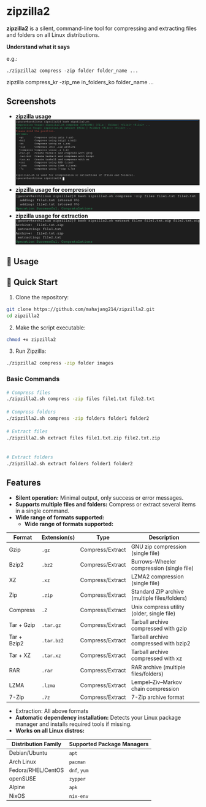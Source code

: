 # zipzilla2

**zipzilla2** is a silent, command-line tool for compressing and extracting files and folders on all Linux distributions.

**Understand what it says**

e.g.:

    ./zipzilla2 compress -zip folder folder_name ...



zipzilla    compress_kr     -zip_me     in_folders_ko    folder_name ...



## Screenshots

- **zipzilla usage**
  ![zipzilla2.sh_menu](./images/zipzilla2_menu.png)
- **zipzilla usage for compression**
  ![zipzilla2.sh_compression](./images/zipzilla2_compress.png)
- **zipzilla usage for extraction**
  ![zipzilla2.sh_extraction](./images/zipzilla2_extract.png)

## 📖 Usage

## 🚀 Quick Start

1. Clone the repository:

```bash
git clone https://github.com/mahajang214/zipzilla2.git
cd zipzilla2
```

2. Make the script executable:

```bash
chmod +x zipzilla2
```

3. Run Zipzilla:

```bash
./zipzilla2 compress -zip folder images
```


### Basic Commands

```bash
# Compress files
./zipzilla2.sh compress -zip files file1.txt file2.txt

# Compress folders
./zipzilla2.sh compress -zip folders folder1 folder2

# Extract files
./zipzilla2.sh extract files file1.txt.zip file2.txt.zip


# Extract folders
./zipzilla2.sh extract folders folder1 folder2

```

## Features

- **Silent operation:** Minimal output, only success or error messages.
- **Supports multiple files and folders:** Compress or extract several items in a single command.
- **Wide range of formats supported:**
  - **Wide range of formats supported:**

| Format      | Extension(s) | Type             | Description                                   |
| ----------- | ------------ | ---------------- | --------------------------------------------- |
| Gzip        | `.gz`        | Compress/Extract | GNU zip compression (single file)             |
| Bzip2       | `.bz2`       | Compress/Extract | Burrows–Wheeler compression (single file)     |
| XZ          | `.xz`        | Compress/Extract | LZMA2 compression (single file)               |
| Zip         | `.zip`       | Compress/Extract | Standard ZIP archive (multiple files/folders) |
| Compress    | `.Z`         | Compress/Extract | Unix compress utility (older, single file)    |
| Tar + Gzip  | `.tar.gz`    | Compress/Extract | Tarball archive compressed with gzip          |
| Tar + Bzip2 | `.tar.bz2`   | Compress/Extract | Tarball archive compressed with bzip2         |
| Tar + XZ    | `.tar.xz`    | Compress/Extract | Tarball archive compressed with xz            |
| RAR         | `.rar`       | Compress/Extract | RAR archive (multiple files/folders)          |
| LZMA        | `.lzma`      | Compress/Extract | Lempel–Ziv–Markov chain compression           |
| 7-Zip       | `.7z`        | Compress/Extract | 7-Zip archive format                          |

- Extraction: All above formats
- **Automatic dependency installation:** Detects your Linux package manager and installs required tools if missing.
- **Works on all Linux distros:**

| Distribution Family | Supported Package Managers |
| ------------------- | -------------------------- |
| Debian/Ubuntu       | `apt`                      |
| Arch Linux          | `pacman`                   |
| Fedora/RHEL/CentOS  | `dnf`, `yum`               |
| openSUSE            | `zypper`                   |
| Alpine              | `apk`                      |
| NixOS               | `nix-env`                  |
